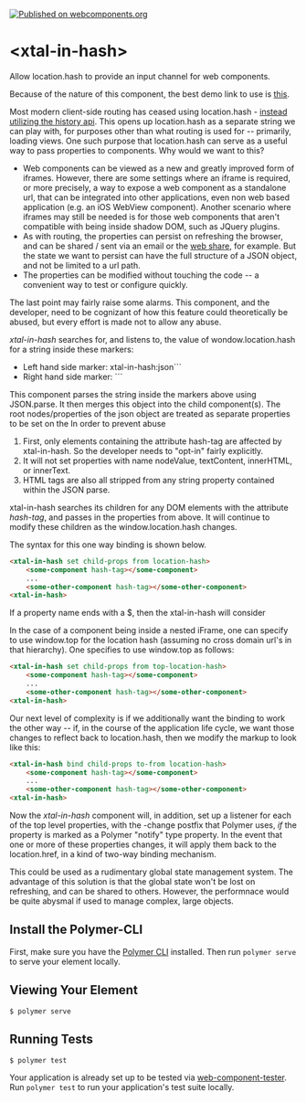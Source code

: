 [![Published on webcomponents.org](https://img.shields.io/badge/webcomponents.org-published-blue.svg)](https://www.webcomponents.org/element/bahrus/xtal-in-hash)

# \<xtal-in-hash\>


Allow location.hash to provide an input channel for web components.  

Because of the nature of this component, the best demo link to use is [this](http://rawgit.com/bahrus/xtal/master/bower_components/xtal-in-hash/demo/index.html).

Most modern client-side routing has ceased using location.hash - [instead utilizing the history api](http://krasimirtsonev.com/blog/article/deep-dive-into-client-side-routing-navigo-pushstate-hash).  This opens up location.hash as a separate string we can play with, for purposes other than what routing is used for -- primarily, loading views.  One such purpose that location.hash can serve as a useful way to pass properties to components.  Why would we want to this? 

* Web components can be viewed as a new and greatly improved form of iframes.  However, there are some settings where an iframe is required, or more precisely, a way to expose a web component as a standalone url, that can be integrated into other applications, even non web based application (e.g. an iOS WebView component).  Another scenario where iframes may still be needed is for those web components that aren't compatible with being inside shadow DOM, such as JQuery plugins.
*  As with routing, the properties can persist on refreshing the browser, and can be shared / sent via an email or the [web share](https://developers.google.com/web/updates/2016/09/navigator-share), for example.  But the state we want to persist can have the full structure of a JSON object, and not be limited to a url path. 
*  The properties can be modified without touching the code -- a convenient way to test or configure quickly.

The last point may fairly raise some alarms. This component, and the developer, need to be cognizant of how this feature could theoretically be abused, but every effort is made not to allow any abuse.

*xtal-in-hash* searches for, and listens to, the value of wondow.location.hash for a string inside these markers:

 *  Left hand side marker: xtal-in-hash:json```
 *  Right hand side marker: ``` 

This component parses the string inside the markers above using JSON.parse.  It then merges this object into the child component(s).  The root nodes/properties of the json object are treated as separate properties to be set on the In order to prevent abuse

1)  First, only elements containing the attribute  hash-tag are affected by xtal-in-hash.  So the developer needs to "opt-in" fairly explicitly.
2)  It will not set properties with name nodeValue, textContent, innerHTML, or innerText.  
3)  HTML tags are also all stripped from any string property contained within the JSON parse.

xtal-in-hash searches its children for any DOM elements with the attribute *hash-tag*, and passes in the properties from above.  It will continue to modify these children as the window.location.hash changes.

The syntax for this one way binding is shown below.

```html
<xtal-in-hash set child-props from location-hash>
    <some-component hash-tag></some-component>
    ...
    <some-other-component hash-tag></some-other-component>
<xtal-in-hash>
```

If a property name ends with a $, then the xtal-in-hash will consider 

In the case of a component being inside a nested iFrame, one can specify to use window.top for the location hash (assuming no cross domain url's in that hierarchy).  One specifies to use window.top as follows:

```html
<xtal-in-hash set child-props from top-location-hash>
    <some-component hash-tag></some-component>
    ...
    <some-other-component hash-tag></some-other-component>
<xtal-in-hash>
```


 
Our next level of complexity is if we additionally want the binding to work the other way -- if, in the course of the application life cycle, we want those changes to reflect back to location.hash, then we modify the markup to look like this:

```html
<xtal-in-hash bind child-props to-from location-hash>
    <some-component hash-tag></some-component>
    ...
    <some-other-component hash-tag></some-other-component>
<xtal-in-hash>
```
 Now the *xtal-in-hash* component will, in addition, set up a listener for each of the top level properties, with the -change postfix that Polymer uses, *if* the property is marked as a Polymer "notify" type property.  In the event that one or more of these properties changes, it will apply them back to the location.href, in a kind of two-way binding mechanism.

This could be used as a rudimentary global state management system.  The advantage of this solution is that the global state won't be lost on refreshing, and can be shared to others.  However, the performnace would be quite abysmal if used to manage complex, large objects.

## Install the Polymer-CLI

First, make sure you have the [Polymer CLI](https://www.npmjs.com/package/polymer-cli) installed. Then run `polymer serve` to serve your element locally.

## Viewing Your Element

```
$ polymer serve
```

## Running Tests

```
$ polymer test
```

Your application is already set up to be tested via [web-component-tester](https://github.com/Polymer/web-component-tester). Run `polymer test` to run your application's test suite locally.
